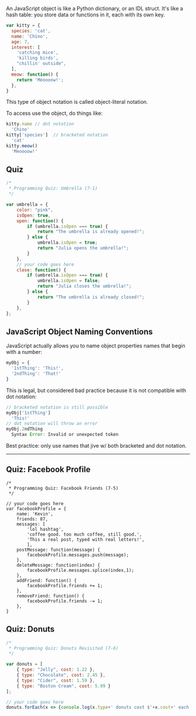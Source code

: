 
An JavaScript object is like a Python dictionary, or an IDL struct.  It's like a hash 
table: you store data or functions in it, each with its own key.

```js
var kitty = {
  species: 'cat',
  name: 'Chino',
  age: 7,
  interest: [
    'catching mice',
    'killing birds',
    "chillin' outside",
  ],
  meow: function() {
    return 'Meoooow!';
  },
}
```

This type of object notation is called object-literal notation.

To access use the object, do things like:
```js
kitty.name // dot notation
  'Chino'
kitty['species']  // bracketed notation
  'cat'
kitty.meow()
  'Meoooow!'
```

## Quiz
```js
/*
 * Programming Quiz: Umbrella (7-1)
 */

var umbrella = {
    color: "pink",
    isOpen: true,
    open: function() {
        if (umbrella.isOpen === true) {
            return "The umbrella is already opened!";
        } else {
            umbrella.isOpen = true;
            return "Julia opens the umbrella!";
        }
    },
    // your code goes here
    close: function() {
        if (umbrella.isOpen === true) {
            umbrella.isOpen = false;
            return "Julia closes the umbrella!";
        } else {
            return "The umbrella is already closed!";
        }
    },
};
```

## JavaScript Object Naming Conventions
JavaScript actually allows you to name object properties names that begin with a number:
```js
myObj = {
  '1stThing': 'This!',
  '2ndThing': 'That!'
}
```

This is legal, but considered bad practice because it is not compatible with dot notation:
```js
// bracketed notation is still possible
myObj['1stThing']
  'This!'
// dot notation will throw an error
myObj.2ndThing
  Syntax Error: Invalid or unexpected token
```

Best practice: only use names that jive w/ both bracketed and dot notation.

----------------------------

## Quiz: Facebook Profile
```
/*
 * Programming Quiz: Facebook Friends (7-5)
 */

// your code goes here
var facebookProfile = {
    name: 'Kevin',
    friends: 87,
    messages: [
        'lol hashtag',
        'coffee good. too much coffee, still good.',
        'This a real post, typed with real letters!',
        ],
    postMessage: function(message) {
        facebookProfile.messages.push(message);
    },
    deleteMessage: function(index) {
        facebookProfile.messages.splice(index,1);
    },
    addFriend: function() {
        facebookProfile.friends += 1;
    },
    removeFriend: function() {
        facebookProfile.friends -= 1;
    },
}
```

## Quiz: Donuts
```js
/*
 * Programming Quiz: Donuts Revisited (7-6)
 */

var donuts = [
    { type: "Jelly", cost: 1.22 },
    { type: "Chocolate", cost: 2.45 },
    { type: "Cider", cost: 1.59 },
    { type: "Boston Cream", cost: 5.99 }
];

// your code goes here
donuts.forEach(x => {console.log(x.type+' donuts cost $'+x.cost+' each');})
```
